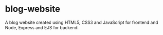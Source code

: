 # blog-website
A blog website created using HTML5, CSS3 and JavaScript for frontend and Node, Express and EJS for backend.

